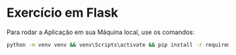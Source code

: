 # Exercício em Flask

Para rodar a Aplicação em sua Máquina local, use os comandos:

```bash
python -m venv venv && venv\Scripts\activate && pip install -r requirements.txt && python app/main.py
```
